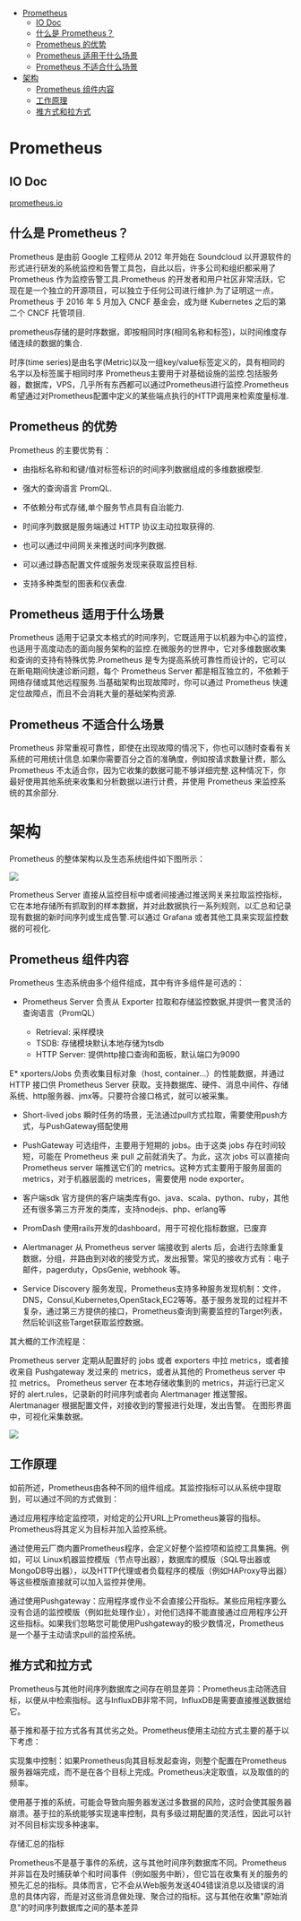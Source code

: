 - [Prometheus](#prometheus)
    - [IO Doc](#io-doc)
    - [什么是 Prometheus？](#什么是-prometheus)
    - [Prometheus 的优势](#prometheus-的优势)
    - [Prometheus 适用于什么场景](#prometheus-适用于什么场景)
    - [Prometheus 不适合什么场景](#prometheus-不适合什么场景)
- [架构](#架构)
    - [Prometheus 组件内容](#prometheus-组件内容)
    - [工作原理](#工作原理)
    - [推方式和拉方式](#推方式和拉方式)
# Prometheus

## IO Doc
[prometheus.io](https://prometheus.io/)

## 什么是 Prometheus？
​Prometheus 是由前 Google 工程师从 2012 年开始在 Soundcloud 以开源软件的形式进行研发的系统监控和告警工具包，自此以后，许多公司和组织都采用了 Prometheus 作为监控告警工具.Prometheus 的开发者和用户社区非常活跃，它现在是一个独立的开源项目，可以独立于任何公司进行维护.为了证明这一点，Prometheus 于 2016 年 5 月加入 CNCF 基金会，成为继 Kubernetes 之后的第二个 CNCF 托管项目.

prometheus存储的是时序数据，即按相同时序(相同名称和标签)，以时间维度存储连续的数据的集合.

时序(time series)是由名字(Metric)以及一组key/value标签定义的，具有相同的名字以及标签属于相同时序
Prometheus主要用于对基础设施的监控.包括服务器，数据库，VPS，几乎所有东西都可以通过Prometheus进行监控.Prometheus希望通过对Prometheus配置中定义的某些端点执行的HTTP调用来检索度量标准.


## Prometheus 的优势
Prometheus 的主要优势有：

* 由指标名称和和键/值对标签标识的时间序列数据组成的多维数据模型.

* 强大的查询语言 PromQL.

* 不依赖分布式存储,单个服务节点具有自治能力.

* 时间序列数据是服务端通过 HTTP 协议主动拉取获得的.

* 也可以通过中间网关来推送时间序列数据.

* 可以通过静态配置文件或服务发现来获取监控目标.

* 支持多种类型的图表和仪表盘.

## Prometheus 适用于什么场景
Prometheus 适用于记录文本格式的时间序列，它既适用于以机器为中心的监控，也适用于高度动态的面向服务架构的监控.在微服务的世界中，它对多维数据收集和查询的支持有特殊优势.Prometheus 是专为提高系统可靠性而设计的，它可以在断电期间快速诊断问题，每个 Prometheus Server 都是相互独立的，不依赖于网络存储或其他远程服务.当基础架构出现故障时，你可以通过 Prometheus 快速定位故障点，而且不会消耗大量的基础架构资源.

## Prometheus 不适合什么场景
Prometheus 非常重视可靠性，即使在出现故障的情况下，你也可以随时查看有关系统的可用统计信息.如果你需要百分之百的准确度，例如按请求数量计费，那么 Prometheus 不太适合你，因为它收集的数据可能不够详细完整.这种情况下，你最好使用其他系统来收集和分析数据以进行计费，并使用 Prometheus 来监控系统的其余部分.

# 架构

Prometheus 的整体架构以及生态系统组件如下图所示：

![](./pics/prometheus/prom-arch.png)

Prometheus Server 直接从监控目标中或者间接通过推送网关来拉取监控指标，它在本地存储所有抓取到的样本数据，并对此数据执行一系列规则，以汇总和记录现有数据的新时间序列或生成告警.可以通过 Grafana 或者其他工具来实现监控数据的可视化.

## Prometheus 组件内容
Prometheus 生态系统由多个组件组成，其中有许多组件是可选的：

* Prometheus Server
    负责从 Exporter 拉取和存储监控数据,并提供一套灵活的查询语言（PromQL）

    * Retrieval: 采样模块
    * TSDB: 存储模块默认本地存储为tsdb
    * HTTP Server: 提供http接口查询和面板，默认端口为9090

E* xporters/Jobs
    负责收集目标对象（host, container…）的性能数据，并通过 HTTP 接口供 Prometheus Server 获取。支持数据库、硬件、消息中间件、存储系统、http服务器、jmx等。只要符合接口格式，就可以被采集。

* Short-lived jobs
    瞬时任务的场景，无法通过pull方式拉取，需要使用push方式，与PushGateway搭配使用

* PushGateway
    可选组件，主要用于短期的 jobs。由于这类 jobs 存在时间较短，可能在 Prometheus 来 pull 之前就消失了。为此，这次 jobs 可以直接向 Prometheus server 端推送它们的 metrics。这种方式主要用于服务层面的 metrics，对于机器层面的 metrices，需要使用 node exporter。

* 客户端sdk
    官方提供的客户端类库有go、java、scala、python、ruby，其他还有很多第三方开发的类库，支持nodejs、php、erlang等

* PromDash
    使用rails开发的dashboard，用于可视化指标数据，已废弃

* Alertmanager
    从 Prometheus server 端接收到 alerts 后，会进行去除重复数据，分组，并路由到对收的接受方式，发出报警。常见的接收方式有：电子邮件，pagerduty，OpsGenie, webhook 等。

* Service Discovery
    服务发现，Prometheus支持多种服务发现机制：文件，DNS，Consul,Kubernetes,OpenStack,EC2等等。基于服务发现的过程并不复杂，通过第三方提供的接口，Prometheus查询到需要监控的Target列表，然后轮训这些Target获取监控数据。

其大概的工作流程是：

Prometheus server 定期从配置好的 jobs 或者 exporters 中拉 metrics，或者接收来自 Pushgateway 发过来的 metrics，或者从其他的 Prometheus server 中拉 metrics。
Prometheus server 在本地存储收集到的 metrics，并运行已定义好的 alert.rules，记录新的时间序列或者向 Alertmanager 推送警报。
Alertmanager 根据配置文件，对接收到的警报进行处理，发出告警。
在图形界面中，可视化采集数据。

![](./pics/prometheus/prom-workflow.png)


## 工作原理
如前所述，Prometheus由各种不同的组件组成。其监控指标可以从系统中提取到，可以通过不同的方式做到：

通过应用程序给定监控项，对给定的公开URL上Prometheus兼容的指标。Prometheus将其定义为目标并加入监控系统。

通过使用云厂商内置Prometheus程序，会定义好整个监控项和监控工具集拥。例如，可以 Linux机器监控模版（节点导出器），数据库的模版（SQL导出器或MongoDB导出器），以及HTTP代理或者负载程序的模版（例如HAProxy导出器）等这些模版直接就可以加入监控并使用。

通过使用Pushgateway：应用程序或作业不会直接公开指标。某些应用程序要么没有合适的监控模版（例如批处理作业），对他们选择不能直接通过应用程序公开这些指标。如果我们忽略您可能使用Pushgateway的极少数情况，Prometheus是一个基于主动请求pull的监控系统。

## 推方式和拉方式
Prometheus与其他时间序列数据库之间存在明显差异：Prometheus主动筛选目标，以便从中检索指标。这与InfluxDB非常不同，InfluxDB是需要直接推送数据给它。


基于推和基于拉方式各有其优劣之处。Prometheus使用主动拉方式主要的基于以下考虑：

实现集中控制：如果Prometheus向其目标发起查询，则整个配置在Prometheus服务器端完成，而不是在各个目标上完成。Prometheus决定取值，以及取值的的频率。

使用基于推的系统，可能会导致向服务器发送过多数据的风险，这时会使其服务器崩溃。基于拉的系统能够实现速率控制，具有多级过期配置的灵活性，因此可以针对不同目标实现多种速率。

存储汇总的指标

Prometheus不是基于事件的系统，这与其他时间序列数据库不同。Prometheus并非旨在及时捕获单个和时间事件（例如服务中断），但它旨在收集有关的服务的预先汇总的指标。具体而言，它不会从Web服务发送404错误消息以及错误的消息的具体内容，而是对这些消息做处理、聚合过的指标。这与其他在收集"原始消息"的时间序列数据库之间的基本差异

